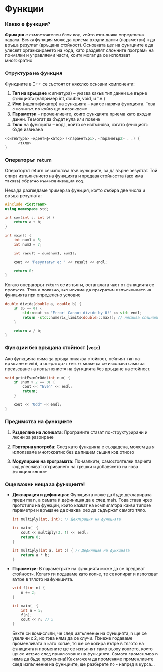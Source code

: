 # Функции

### Какво е функция?

**Функция** е самостоятелен блок код, който изпълнява определена задача. Всяка функция може да приема входни данни (параметри) и да връща резултат (връщана стойност). Основната цел на функциите е да улеснят организирането на кода, като разделят сложните програми на по-малки и управляеми части, които могат да се използват многократно.

### Структура на функция

Функциите в C++ се състоят от няколко основни компоненти:

1. **Тип на връщане** (сигнатура) – указва какъв тип данни ще върне функцията (например int, double, void, и т.н.)
2. **Име** (идентификатор) на функцията – как се нарича функцията. Това е начинът, по който ще я извикваме
3. **Параметри** – променливите, които функцията приема като входни данни. Те могат да бъдат нула или повече
4. **Тяло** на функцията – кода, който се изпълнява, когато функцията бъде извикана

```cpp
<сигнатура> <идентификатор> (<параметър1>, <параметър2> ...) {
      <тяло>
}
```

### Операторът `return`

Операторът return се използва във функциите, за да върне резултат. Той спира изпълнението на функцията и предава стойността (ако има такава) обратно към извикващия код.

Нека да разгледаме пример за функция, която събира две числа и връща резултата:

```cpp
#include <iostream>
using namespace std;

int sum(int a, int b) {
    return a + b;
}

int main() {
    int num1 = 5;
    int num2 = 7;

    int result = sum(num1, num2);

    cout << "Резултатът е: " << result << endl;

    return 0;
}
```

Когато операторът `return` се изпълни, останалата част от функцията се пропуска. Това е полезно, ако искаме да прекратим изпълнението на функцията при определено условие.

```cpp
double divide(double a, double b) {
    if (b == 0) {
        std::cout << "Error! Cannot divide by 0!" << std::endl;
        return -std::numeric_limits<double>::max(); // някаква специална стойност за грешка
    }

    return a / b;
}
```

### Функции без връщана стойност (`void`)

Ако функцията няма да връща никаква стойност, нейният тип на връщане е `void`, а операторът `return` може да се използва само за прекъсване на изпълнението на функцията без връщане на стойност.

```cpp
void printEvenOrOdd(int num) {
    if (num % 2 == 0) {
        cout << "Even" << endl;
        return;
    }

    cout << "Odd" << endl;
}
```

### Предимства на функциите

1. **Разделяне на логиката**: Програмите стават по-структурирани и лесни за разбиране

2. **Повторна употреба**: След като функцията е създадена, можем да я използваме многократно без да пишем същия код отново

3. **Модулиране на програмата**: По-малките, самостоятелни парчета код улесняват откриването на грешки и добавянето на нова функционалност

### Още важни неща за функциите!

- **Декларация и дефиниция**: Функцията може да бъде декларирана преди main, а самата ѝ дефиниция да е след main. Това става чрез прототипи на функции, които казват на компилатора какви типове параметри и връщане да очаква, без да съдържат самото тяло.

  ```cpp
  int multiply(int, int); // Декларация на функцията

  int main() {
      cout << multiply(3, 4) << endl;
      return 0;
  }

  int multiply(int a, int b) { // Дефиниция на функцията
      return a * b;
  }
  ```

- **Параметри**: В параметрите на функцията може да се предават стойности. Когато ги подаваме като копие, те се копират и използват вътре в тялото на функцията.

  ```cpp
  void f(int n) {
      n += 2;
  }

  int main() {
      int n = 5;
      f(n);
      cout << n; // 5
  }
  ```

  Бихте си помислили, че след изпълнение на функцията, n ще се увеличи с 2, но това няма да се случи. Понеже подаваме променливата n като копие, тя ще се копира вътре в тялото на функцията и промените ще се изпълнят само върху копието, което ще се изтрие след приключване на функцията. Самата променлива n няма да бъде променена! Как можем да променяме променливите след изпълнение на функциите, ще разберете по - напред в курса...
